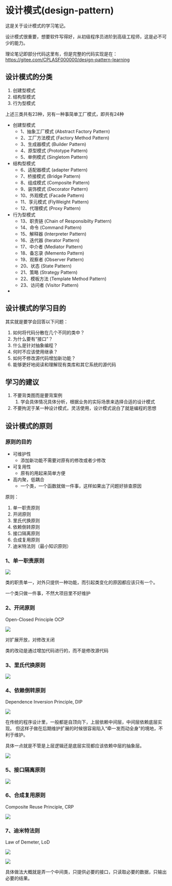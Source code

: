 # 设计模式(design-pattern)

这是关于设计模式的学习笔记。

设计模式很重要，想要软件写得好，从初级程序员进阶到高级工程师，这是必不可少的能力。

理论笔记即部分代码这里有，但是完整的代码实现是在：
https://gitee.com/CPLASF000000/design-pattern-learning

## 设计模式的分类

1. 创建型模式
2. 结构型模式
3. 行为型模式

上述三类共有23种，另有一种事简单工厂模式，即共有24种

* 创建型模式
  * 1、抽象工厂模式 (Abstract Factory Pattern)
  * 2、工厂方法模式 (Factory Method Pattern)
  * 3、生成器模式 (Builder Pattern)
  * 4、原型模式 (Prototype Pattern)
  * 5、单例模式 (Singletom Pattern)
* 结构型模式
  * 6、适配器模式 (adapter Pattern)
  * 7、桥接模式 (Bridge Pattern)
  * 8、组成模式 (Composite Pattern)
  * 9、装饰模式 (Decorator Pattern)
  * 10、外观模式 (Facade Pattern)
  * 11、享元模式 (FlyWeight Pattern)
  * 12、代理模式 (Proxy Pattern)
* 行为型模式
  * 13、职责链 (Chain of Responsibilty Pattern)
  * 14、命令 (Command Pattern)
  * 15、解释器 (Interpreter Pattern)
  * 16、迭代器 (Iterator Pattern)
  * 17、中介者 (Mediator Pattern)
  * 18、备忘录 (Memento Pattern)
  * 19、观察者 (Observer Pattern)
  * 20、状态 (State Pattern)
  * 21、策略 (Strategy Pattern)
  * 22、模板方法 (Template Method Pattern)
  * 23、访问者 (Visitor Pattern)
* 

## 设计模式的学习目的

其实就是要学会回答以下问题：
1. 如何将代码分散在几个不同的类中？
2. 为什么要有“接口”？
3. 什么是针对抽象编程？
4. 何时不应该使用继承？
5. 如何不修改源代码增加新功能？
6. 能够更好地阅读和理解现有类库和其它系统的源代码

## 学习的建议

1. 不要背类图而是要背案例
   1. 学会具体情况具体分析，根据业务的实际场景来选择合适的设计模式
2. 不要拘泥于某一种设计模式，灵活使用，设计模式说白了就是编程的思想

## 设计模式的原则

### 原则的目的

* 可维护性
  * 添加新功能不需要对原有的修改或者少修改
* 可复用性
  * 原有的用起来简单方便
* 高内聚，低耦合
  * 一个类，一个函数就做一件事，这样如果出了问题好排查原因

原则：
1. 单一职责原则
2. 开闭原则
3. 里氏代换原则
4. 依赖倒转原则
5. 接口隔离原则
6. 合成复用原则
7. 迪米特法则（最小知识原则）

### 1、单一职责原则

![](./asset/单一职责原则.png)

类的职责单一，对外只提供一种功能，而引起类变化的原因都应该只有一个。

一个类只做一件事，不然大项目里不好维护

### 2、开闭原则

Open-Closed Principle OCP

![](./asset/开闭原则.png)

对扩展开放，对修改关闭

类的改动是通过增加代码进行的，而不是修改源代码

### 3、里氏代换原则

![](./asset/里氏代换原则.png)

### 4、依赖倒转原则

Dependence Inversion Principle, DIP

![](asset/依赖倒转原则.png)

在传统的程序设计里，一般都是自顶向下，上层依赖中间层，中间层依赖底层实现。
但这样子做在后期维护扩展的时候很容易陷入“牵一发而动全身”的境地，不利于维护。

具体一点就是不管是上层逻辑还是底层实现都应该依赖中层的抽象层。

![](asset/DIP01.png)

### 5、接口隔离原则

![](asset/接口隔离原则.png)

### 6、合成复用原则

Composite Reuse Principle, CRP

![](asset/合成复用原则.png)

### 7、迪米特法则

Law of Demeter, LoD

![](asset/迪米特法则.png)

![](asset/迪米特法则02.png)

具体做法大概就是弄一个中间类，只提供必要的接口，只读取必要的数据，只输出必要的结果。


